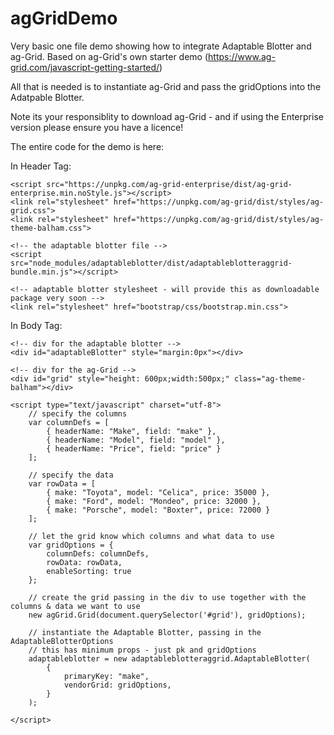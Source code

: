 # agGridDemo
Very basic one file demo showing how to integrate Adaptable Blotter and ag-Grid.  Based on ag-Grid's own starter demo (https://www.ag-grid.com/javascript-getting-started/)

All that is needed is to instantiate ag-Grid and pass the gridOptions into the Adatpable Blotter.

Note its your responsiblity to download ag-Grid - and if using the Enterprise version please ensure you have a licence!

The entire code for the demo is here:

In Header Tag:

    <script src="https://unpkg.com/ag-grid-enterprise/dist/ag-grid-enterprise.min.noStyle.js"></script>
    <link rel="stylesheet" href="https://unpkg.com/ag-grid/dist/styles/ag-grid.css">
    <link rel="stylesheet" href="https://unpkg.com/ag-grid/dist/styles/ag-theme-balham.css">

    <!-- the adaptable blotter file -->
    <script src="node_modules/adaptableblotter/dist/adaptableblotteraggrid-bundle.min.js"></script>

    <!-- adaptable blotter stylesheet - will provide this as downloadable package very soon -->
    <link rel="stylesheet" href="bootstrap/css/bootstrap.min.css">

In Body Tag:

    <!-- div for the adaptable blotter -->
    <div id="adaptableBlotter" style="margin:0px"></div>

    <!-- div for the ag-Grid -->
    <div id="grid" style="height: 600px;width:500px;" class="ag-theme-balham"></div>

    <script type="text/javascript" charset="utf-8">
        // specify the columns
        var columnDefs = [
            { headerName: "Make", field: "make" },
            { headerName: "Model", field: "model" },
            { headerName: "Price", field: "price" }
        ];

        // specify the data
        var rowData = [
            { make: "Toyota", model: "Celica", price: 35000 },
            { make: "Ford", model: "Mondeo", price: 32000 },
            { make: "Porsche", model: "Boxter", price: 72000 }
        ];

        // let the grid know which columns and what data to use
        var gridOptions = {
            columnDefs: columnDefs,
            rowData: rowData,
            enableSorting: true
        };

        // create the grid passing in the div to use together with the columns & data we want to use
        new agGrid.Grid(document.querySelector('#grid'), gridOptions);

        // instantiate the Adaptable Blotter, passing in the AdaptableBlotterOptions
        // this has minimum props - just pk and gridOptions
        adaptableblotter = new adaptableblotteraggrid.AdaptableBlotter(
            {
                primaryKey: "make",
                vendorGrid: gridOptions,
            }
        );

    </script>

